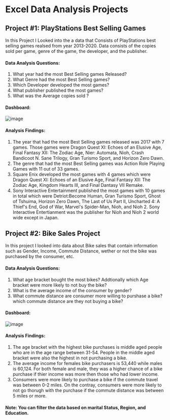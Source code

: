 # Excel Data Analysis Projects

## Project #1: PlayStations Best Selling Games

In this Project I Looked into the a data that Consists of PlayStations best selling games realsed from year 2013-2020. Data consists of the copies sold per game, genre of the game, the developer, and the publisher.

  #### Data Analysis Questions:
  1. What year had the most Best Selling games Released? 
  3. What Genre had the most Best Selling games? 
  4. Which Developer developed the most games?
  5. What publisher published the most games? 
  6. What was the Average copies sold ?

#### Dashboard: 

![image](https://github.com/gigimontes/Excel-projects/assets/143570053/f03ee252-59c6-4e92-b342-eba7f41be885)

  #### Analysis Findings:
  1. The year that had the most Best Selling games released was 2017 with 7 games. Those games were Dragon Quest XI: Echoes of an Elusive Age, Final Fantasy XII: The Zodiac Age, Nier: Automata, Nioh, Crash Bandicoot N. Sane Trilogy, Gran Turismo Sport, and Horizon Zero Dawn. 
  2. The genre that had the most Best Selling games was Action Role Playing Games with 11 out of 33 games.
  3. Square Enix developed the most games with 4 games which were Dragon Quest XI: Echoes of an Elusive Age, Final Fantasy XII: The Zodiac Age, Kingdom Hearts III, and Final Dantasy VII Remake. 
  4. Sony Interactive Entertainment published the most games with 10 games in total which were Detriot:Become Human, Gran Turismo Sport, Ghost of Tshuima, Horizon Zero Dawn, The Last of Us Part II, Uncharted 4: A Thief's End, God of War, Marvel's Spider-Man, Nioh, and Nioh 2. Sony Interactive Entertianment was the publisher for Nioh and Nioh 2 world wide except in Japan. 


## Project #2: Bike Sales Project

In this project I looked into data about Bike sales that contain information such as Gender, Income, Commute Distance, wether or not the bike was purchased by the consumer, etc.

#### Data Analysis Questions: 
1. What age bracket bought the most bikes? Addtionally which Age bracket were more likely to not buy the bike?
2. What is the average income of the consumer by gender?
3. What commute distance are consumer more willing to purshase a bike? which commute distance are they not buying a bike? 

#### Dashboard: 

![image](https://github.com/gigimontes/Excel-projects/assets/143570053/d4251f66-358b-4ead-80cf-61ef91659b84)

  #### Analysis Findings: 
  1. The age bracket with the highest bike purchases is middle aged people who are in the age range between 31-54. People in the middle aged bracket were also the highest in not purchasing a bike.
  2. The average income for females bike purchasers is 53,440 while males is 60,124. For both female and male, they was a higher chance of a bike purchase if thier income was more then those who had lower income.
  3. Consumers were more likely to purchase a bike if the commute travel was between 0-2 miles. On the contray, consumers were more likely to not go thorugh with the purchase if the commute distance was between 5 miles or more.

#### Note: You can filter the data based on marital Status, Region, and Education. 
